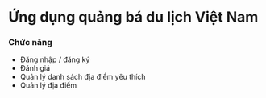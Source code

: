 # Ứng dụng quảng bá du lịch Việt Nam

###  Chức năng

- Đăng nhập / đăng ký
- Đánh giá
- Quản lý danh sách địa điểm yêu thích
- Quản lý địa điểm
